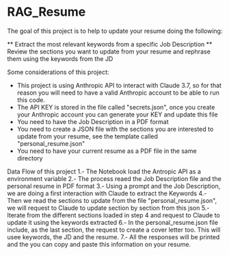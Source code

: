 # RAG_Resume
The goal of this project is to help to update your resume doing the following:

** Extract the most relevant keywords from a specific Job Description
** Review the sections you want to update from your resume and rephrase them using the keywords from the JD

Some considerations of this project:
- This project is using Anthropic API to interact with Claude 3.7, so for that reason you will need to have a valid Anthropic account to be able to run this code.
- The API KEY is stored in the file called "secrets.json", once you create your Anthropic account you can generate your KEY and update this file
- You need to have the Job Description in a PDF format
- You need to create a JSON file with the sections you are interested to update from your resume, see the template called "personal_resume.json"
- You need to have your current resume as a PDF file in the same directory


Data Flow of this project
1.- The Notebook load the Antropic API as a environment variable
2.- The process reaed the Job Description file and the personal resume in PDF format
3.- Using a prompt and the Job Description, we are doing a first interaction with Claude to extract the Keywords
4.- Then we read the sections to update from the file "personal_resume.json", we will request to Claude to update section by section from this json
5.- Iterate from the different sections loaded in step 4 and request to Claude to update it using the keywords extracted
6.- In the personal_resume.json file include, as the last section, the request to create a cover letter too. This will usee keywords, the JD and the resume.
7.- All the responses will be printed and the you can copy and paste this information on your resume.

